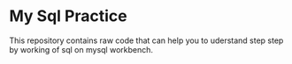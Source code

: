 # My Sql Practice
 This repository contains raw code that can help you to uderstand step step by working of sql on mysql workbench.
